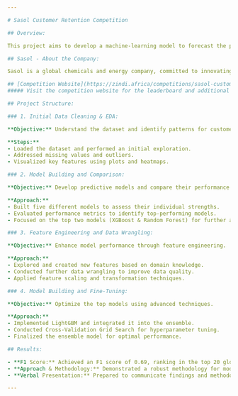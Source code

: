 ```yaml
---

# Sasol Customer Retention Competition

## Overview:

This project aims to develop a machine-learning model to forecast the probability of customers becoming inactive, allowing businesses to implement proactive strategies for customer retention. The challenge is hosted on Zindi, and my submission achieved an F1 score of 0.69, placing me in the top 20 globally.

## Sasol - About the Company:

Sasol is a global chemicals and energy company, committed to innovating for a better world. They operate in 22 countries, focusing on triple bottom line outcomes of People, Planet, and Profit.

## [Competition Website](https://zindi.africa/competitions/sasol-customer-retention-recruitment-competition/leaderboard)
##### Visit the competition website for the leaderboard and additional details.

## Project Structure:

### 1. Initial Data Cleaning & EDA:

**Objective:** Understand the dataset and identify patterns for customer retention.

**Steps:**
- Loaded the dataset and performed an initial exploration.
- Addressed missing values and outliers.
- Visualized key features using plots and heatmaps.

### 2. Model Building and Comparison:

**Objective:** Develop predictive models and compare their performance.

**Approach:**
- Built five different models to assess their individual strengths.
- Evaluated performance metrics to identify top-performing models.
- Focused on the top two models (XGBoost & Random Forest) for further analysis.

### 3. Feature Engineering and Data Wrangling:

**Objective:** Enhance model performance through feature engineering.

**Approach:**
- Explored and created new features based on domain knowledge.
- Conducted further data wrangling to improve data quality.
- Applied feature scaling and transformation techniques.

### 4. Model Building and Fine-Tuning:

**Objective:** Optimize the top models using advanced techniques.

**Approach:**
- Implemented LightGBM and integrated it into the ensemble.
- Conducted Cross-Validation Grid Search for hyperparameter tuning.
- Finalized the ensemble model for optimal performance.

## Results:

- **F1 Score:** Achieved an F1 score of 0.69, ranking in the top 20 globally.
- **Approach & Methodology:** Demonstrated a robust methodology for model development and fine-tuning.
- **Verbal Presentation:** Prepared to communicate findings and methodology effectively.

---
```

